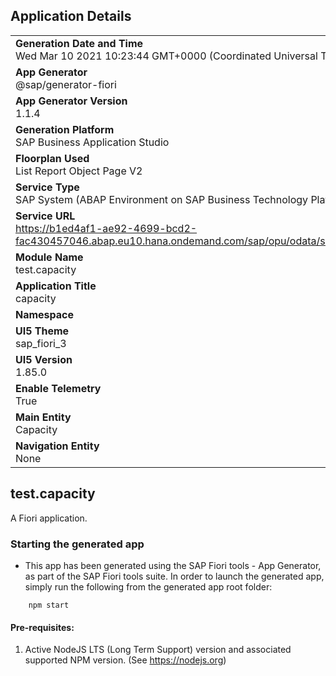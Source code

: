 ## Application Details
|               |
| ------------- |
|**Generation Date and Time**<br>Wed Mar 10 2021 10:23:44 GMT+0000 (Coordinated Universal Time)|
|**App Generator**<br>@sap/generator-fiori|
|**App Generator Version**<br>1.1.4|
|**Generation Platform**<br>SAP Business Application Studio|
|**Floorplan Used**<br>List Report Object Page V2|
|**Service Type**<br>SAP System (ABAP Environment on SAP Business Technology Platform)|
|**Service URL**<br>https://b1ed4af1-ae92-4699-bcd2-fac430457046.abap.eu10.hana.ondemand.com/sap/opu/odata/sap/ZPOCO_UI_CAPACITY_O2/
|**Module Name**<br>test.capacity|
|**Application Title**<br>capacity|
|**Namespace**<br>|
|**UI5 Theme**<br>sap_fiori_3|
|**UI5 Version**<br>1.85.0|
|**Enable Telemetry**<br>True|
|**Main Entity**<br>Capacity|
|**Navigation Entity**<br>None|

## test.capacity

A Fiori application.

### Starting the generated app

-   This app has been generated using the SAP Fiori tools - App Generator, as part of the SAP Fiori tools suite.  In order to launch the generated app, simply run the following from the generated app root folder:

```
    npm start
```


#### Pre-requisites:

1. Active NodeJS LTS (Long Term Support) version and associated supported NPM version.  (See https://nodejs.org)


